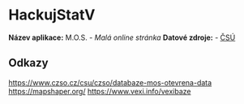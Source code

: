# HackujStatV

**Název aplikace:** M.O.S. - *Malá online stránka*
**Datové zdroje:**
    - [ČSÚ](https://www.czso.cz/csu/czso/databaze-mos-otevrena-data)

## Odkazy

<https://www.czso.cz/csu/czso/databaze-mos-otevrena-data>
<https://mapshaper.org/>
<https://www.vexi.info/vexibaze>
